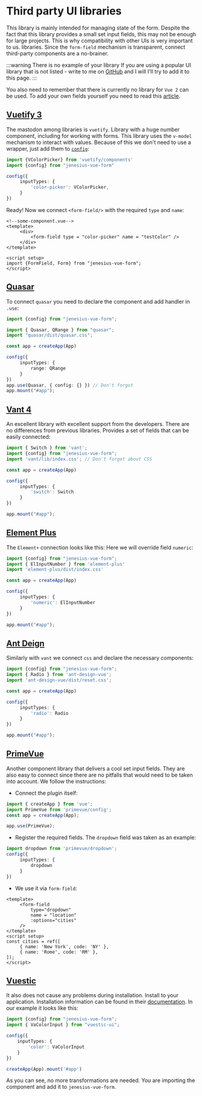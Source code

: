 # Third party UI libraries

This library is mainly intended for managing
state of the form. Despite the fact that this library provides a small set
input fields, this may not be enough for large projects.
This is why compatibility with other UIs is very important to us.
libraries. Since the `form-field` mechanism is transparent, connect
third-party components are a no-brainer.

:::warning There is no example of your library
If you are using a popular UI library that is not listed -
write to me on [GitHub](https://github.com/Jenesius/vue-modal) and I will
I'll try to add it to this page.
:::

You also need to remember that there is currently no library for `Vue 2`
can be used. To add your own fields yourself
you need to read this [article](./../fields/new-fields.md).


## [Vuetify 3](https://github.com/vuetifyjs/vuetify) <!-- 38.3 -->

The mastodon among libraries is `vuetify`. Library with a huge number
component, including for working with forms. This library
uses the `v-model` mechanism to interact with values. Because of this
we don't need to use a wrapper, just add them to
[`config`](./../fields/new-fields):

```ts
import {VColorPicker} from 'vuetify/components'
import {config} from "jenesius-vue-form"

config({
     inputTypes: {
         'color-picker': VColorPicker,
     }
})
```

Ready! Now we connect `<form-field/>` with the required `type` and `name`:

```vue
<!--some-component.vue-->
<template>
     <div>
         <form-field type = "color-picker" name = "testColor" />
     </div>
</template>

<script setup>
import {FormField, Form} from "jenesius-vue-form";
</script>
```

## [Quasar](https://quasar.dev/) <!--24.5-->

To connect `quasar` you need to declare the component and add
handler in `.use`:
```ts
import {config} from "jenesius-vue-form";

import { Quasar, QRange } from "quasar";
import "quasar/dist/quasar.css";

const app = createApp(App)

config({
     inputTypes: {
         range: QRange
     }
})
app.use(Quasar, { config: {} }) // Don't forgot
app.mount("#app");
```

## [Vant 4](https://vant-ui.github.io/) <!--22.2-->

An excellent library with excellent support from the developers. There are no
differences from previous libraries. Provides a set of fields that
can be easily connected:

```ts
import { Switch } from 'vant';
import {config} from "jenesius-vue-form";
import 'vant/lib/index.css'; // Don't forget about CSS

const app = createApp(App)

config({
     inputTypes: {
         'switch': Switch
     }
})

app.mount("#app");

```

## [Element Plus](https://element-plus.org) <!--21.8-->

The `Element+` connection looks like this: Here we will override
field `numeric`:

```ts
import {config} from "jenesius-vue-form";
import { ElInputNumber } from 'element-plus'
import 'element-plus/dist/index.css'

const app = createApp(App)

config({
     inputTypes: {
         'numeric': ElInputNumber
     }
})

app.mount("#app");
```

## [Ant Deign](https://antdv.com/) <!--18.9-->

Similarly with `vant` we connect `css` and declare the necessary components:

```ts
import {config} from "jenesius-vue-form";
import { Radio } from 'ant-design-vue';
import 'ant-design-vue/dist/reset.css';

const app = createApp(App)

config({
     inputTypes: {
         'radio': Radio
     }
})

app.mount("#app");
```

## [PrimeVue](https://primevue.org/) <!--5.2-->

Another component library that delivers a cool set
input fields. They are also easy to connect since there are no
pitfalls that would need to be taken into account. We follow the instructions:

- Connect the plugin itself:

```ts
import { createApp } from 'vue';
import PrimeVue from 'primevue/config';
const app = createApp(App);

app.use(PrimeVue);
```

- Register the required fields. The `dropdown` field was taken as an example:
```ts
import dropdown from 'primevue/dropdown';
config({
     inputTypes: {
         dropdown
     }
})
```

- We use it via `form-field`:
```vue
<template>
     <form-field
         type="dropdown"
         name = "location"
         :options="cities"
     />
</template>
<script setup>
const cities = ref([
     { name: 'New York', code: 'NY' },
     { name: 'Rome', code: 'RM' },
]);
</script>
```

## [Vuestic](https://ui.vuestic.dev/) <!--3.1-->

It also does not cause any problems during installation. Install
to your application. Installation information can be found in their
[documentation](https://ui.vuestic.dev/getting-started/tree-shaking).
In our example it looks like this:
```ts
import {config} from "jenesius-vue-form";
import { VaColorInput } from "vuestic-ui";

config({
    inputTypes: {
        'color': VaColorInput
    }
})

createApp(App).mount('#app')
```
As you can see, no more transformations are needed. You are importing the component
and add it to `jenesius-vue-form`.
<!--

## [bootstrap-vue](https://bootstrap-vue.org/) 14.4 ХУЕТА

Странная совместимость с Vue 3. В разработке.
## [Naiveui UI](https://www.naiveui.com/) 14.1 ХУЕТА

Безумностранная хуета. Просто обосрались ребята.
## [Buefy](https://buefy.org/) 9.5

Vue 3 is not supported.
## [Vue Material](https://www.creative-tim.com/) 9.8

Vue 3 is not supported
## [Vanilla Components](https://vanilla-components.com/guide/components/phone-input.html) 210
Клёвая библиотека, но не подключается по средствам `form-field`


-->